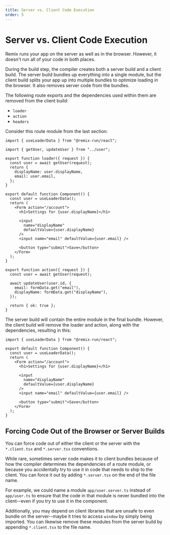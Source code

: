 ```yaml
---
title: Server vs. Client Code Execution
order: 5
---
```


# Server vs. Client Code Execution

Remix runs your app on the server as well as in the browser. However, it doesn't run all of your code in both places.

During the build step, the compiler creates both a server build and a client build. The server build bundles up everything into a single module, but the client build splits your app up into multiple bundles to optimize loading in the browser. It also removes server code from the bundles.

The following route exports and the dependencies used within them are removed from the client build:

- `loader`
- `action`
- `headers`

Consider this route module from the last section:

```tsx filename=routes/settings.tsx
import { useLoaderData } from "@remix-run/react";

import { getUser, updateUser } from "../user";

export function loader({ request }) {
  const user = await getUser(request);
  return {
    displayName: user.displayName,
    email: user.email,
  };
}

export default function Component() {
  const user = useLoaderData();
  return (
    <Form action="/account">
      <h1>Settings for {user.displayName}</h1>

      <input
        name="displayName"
        defaultValue={user.displayName}
      />
      <input name="email" defaultValue={user.email} />

      <button type="submit">Save</button>
    </Form>
  );
}

export function action({ request }) {
  const user = await getUser(request);

  await updateUser(user.id, {
    email: formData.get("email"),
    displayName: formData.get("displayName"),
  });

  return { ok: true };
}
```

The server build will contain the entire module in the final bundle. However, the client build will remove the loader and action, along with the dependencies, resulting in this:

```tsx filename=routes/settings.tsx
import { useLoaderData } from "@remix-run/react";

export default function Component() {
  const user = useLoaderData();
  return (
    <Form action="/account">
      <h1>Settings for {user.displayName}</h1>

      <input
        name="displayName"
        defaultValue={user.displayName}
      />
      <input name="email" defaultValue={user.email} />

      <button type="submit">Save</button>
    </Form>
  );
}
```

## Forcing Code Out of the Browser or Server Builds

You can force code out of either the client or the server with the `*.client.tsx` and `*.server.tsx` conventions.

While rare, sometimes server code makes it to client bundles because of how the compiler determines the dependencies of a route module, or because you accidentally try to use it in code that needs to ship to the client. You can force it out by adding `*.server.tsx` on the end of the file name.

For example, we could name a module `app/user.server.ts` instead of `app/user.ts` to ensure that the code in that module is never bundled into the client--even if you try to use it in the component.

Additionally, you may depend on client libraries that are unsafe to even bundle on the server--maybe it tries to access `window` by simply being imported. You can likewise remove these modules from the server build by appending `*.client.tsx` to the file name.
